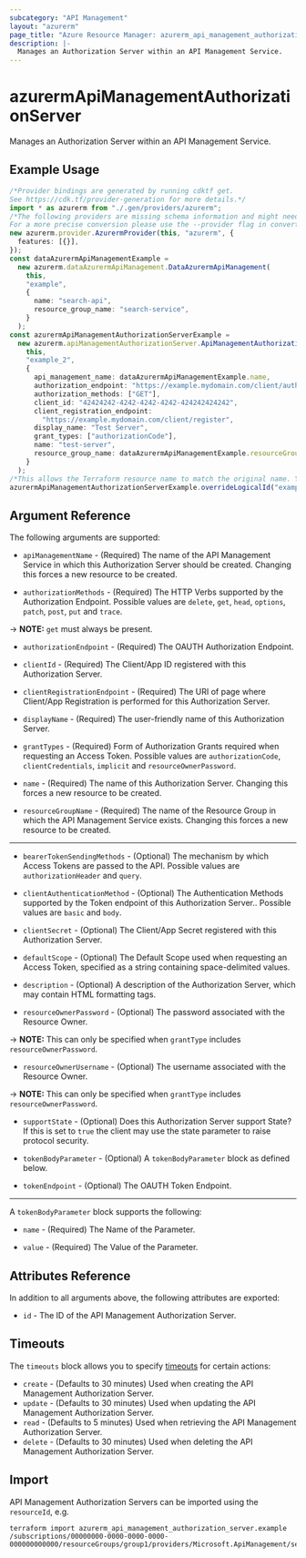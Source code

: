 ```yaml
---
subcategory: "API Management"
layout: "azurerm"
page_title: "Azure Resource Manager: azurerm_api_management_authorization_server"
description: |-
  Manages an Authorization Server within an API Management Service.
---
```


# azurermApiManagementAuthorizationServer

Manages an Authorization Server within an API Management Service.

## Example Usage

```typescript
/*Provider bindings are generated by running cdktf get.
See https://cdk.tf/provider-generation for more details.*/
import * as azurerm from "./.gen/providers/azurerm";
/*The following providers are missing schema information and might need manual adjustments to synthesize correctly: azurerm.
For a more precise conversion please use the --provider flag in convert.*/
new azurerm.provider.AzurermProvider(this, "azurerm", {
  features: [{}],
});
const dataAzurermApiManagementExample =
  new azurerm.dataAzurermApiManagement.DataAzurermApiManagement(
    this,
    "example",
    {
      name: "search-api",
      resource_group_name: "search-service",
    }
  );
const azurermApiManagementAuthorizationServerExample =
  new azurerm.apiManagementAuthorizationServer.ApiManagementAuthorizationServer(
    this,
    "example_2",
    {
      api_management_name: dataAzurermApiManagementExample.name,
      authorization_endpoint: "https://example.mydomain.com/client/authorize",
      authorization_methods: ["GET"],
      client_id: "42424242-4242-4242-4242-424242424242",
      client_registration_endpoint:
        "https://example.mydomain.com/client/register",
      display_name: "Test Server",
      grant_types: ["authorizationCode"],
      name: "test-server",
      resource_group_name: dataAzurermApiManagementExample.resourceGroupName,
    }
  );
/*This allows the Terraform resource name to match the original name. You can remove the call if you don't need them to match.*/
azurermApiManagementAuthorizationServerExample.overrideLogicalId("example");

```

## Argument Reference

The following arguments are supported:

*   `apiManagementName` - (Required) The name of the API Management Service in which this Authorization Server should be created. Changing this forces a new resource to be created.

*   `authorizationMethods` - (Required) The HTTP Verbs supported by the Authorization Endpoint. Possible values are `delete`, `get`, `head`, `options`, `patch`, `post`, `put` and `trace`.

\-> **NOTE:** `get` must always be present.

*   `authorizationEndpoint` - (Required) The OAUTH Authorization Endpoint.

*   `clientId` - (Required) The Client/App ID registered with this Authorization Server.

*   `clientRegistrationEndpoint` - (Required) The URI of page where Client/App Registration is performed for this Authorization Server.

*   `displayName` - (Required) The user-friendly name of this Authorization Server.

*   `grantTypes` - (Required) Form of Authorization Grants required when requesting an Access Token. Possible values are `authorizationCode`, `clientCredentials`, `implicit` and `resourceOwnerPassword`.

*   `name` - (Required) The name of this Authorization Server. Changing this forces a new resource to be created.

*   `resourceGroupName` - (Required) The name of the Resource Group in which the API Management Service exists. Changing this forces a new resource to be created.

***

*   `bearerTokenSendingMethods` - (Optional) The mechanism by which Access Tokens are passed to the API. Possible values are `authorizationHeader` and `query`.

*   `clientAuthenticationMethod` - (Optional) The Authentication Methods supported by the Token endpoint of this Authorization Server.. Possible values are `basic` and `body`.

*   `clientSecret` - (Optional) The Client/App Secret registered with this Authorization Server.

*   `defaultScope` - (Optional) The Default Scope used when requesting an Access Token, specified as a string containing space-delimited values.

*   `description` - (Optional) A description of the Authorization Server, which may contain HTML formatting tags.

*   `resourceOwnerPassword` - (Optional) The password associated with the Resource Owner.

\-> **NOTE:** This can only be specified when `grantType` includes `resourceOwnerPassword`.

* `resourceOwnerUsername` - (Optional) The username associated with the Resource Owner.

\-> **NOTE:** This can only be specified when `grantType` includes `resourceOwnerPassword`.

*   `supportState` - (Optional) Does this Authorization Server support State? If this is set to `true` the client may use the state parameter to raise protocol security.

*   `tokenBodyParameter` - (Optional) A `tokenBodyParameter` block as defined below.

*   `tokenEndpoint` - (Optional) The OAUTH Token Endpoint.

***

A `tokenBodyParameter` block supports the following:

*   `name` - (Required) The Name of the Parameter.

*   `value` - (Required) The Value of the Parameter.

## Attributes Reference

In addition to all arguments above, the following attributes are exported:

* `id` - The ID of the API Management Authorization Server.

## Timeouts

The `timeouts` block allows you to specify [timeouts](https://www.terraform.io/language/resources/syntax#operation-timeouts) for certain actions:

* `create` - (Defaults to 30 minutes) Used when creating the API Management Authorization Server.
* `update` - (Defaults to 30 minutes) Used when updating the API Management Authorization Server.
* `read` - (Defaults to 5 minutes) Used when retrieving the API Management Authorization Server.
* `delete` - (Defaults to 30 minutes) Used when deleting the API Management Authorization Server.

## Import

API Management Authorization Servers can be imported using the `resourceId`, e.g.

```console
terraform import azurerm_api_management_authorization_server.example /subscriptions/00000000-0000-0000-0000-000000000000/resourceGroups/group1/providers/Microsoft.ApiManagement/service/service1/authorizationServers/server1
```
